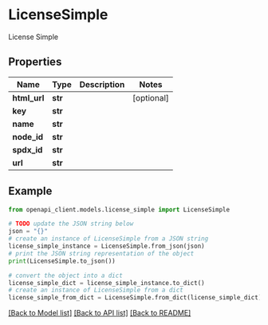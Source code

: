 # LicenseSimple

License Simple

## Properties

Name | Type | Description | Notes
------------ | ------------- | ------------- | -------------
**html_url** | **str** |  | [optional] 
**key** | **str** |  | 
**name** | **str** |  | 
**node_id** | **str** |  | 
**spdx_id** | **str** |  | 
**url** | **str** |  | 

## Example

```python
from openapi_client.models.license_simple import LicenseSimple

# TODO update the JSON string below
json = "{}"
# create an instance of LicenseSimple from a JSON string
license_simple_instance = LicenseSimple.from_json(json)
# print the JSON string representation of the object
print(LicenseSimple.to_json())

# convert the object into a dict
license_simple_dict = license_simple_instance.to_dict()
# create an instance of LicenseSimple from a dict
license_simple_from_dict = LicenseSimple.from_dict(license_simple_dict)
```
[[Back to Model list]](../README.md#documentation-for-models) [[Back to API list]](../README.md#documentation-for-api-endpoints) [[Back to README]](../README.md)


